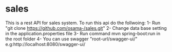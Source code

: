 # sales
This is a rest API for sales system.
To run this api do the follwoing:
1- Run "git clone https://github.com/osama-/sales.git"
2- Change data base setting in the application.properties file
3- Run command mvn spring-boot:run in the root folder
4- You can use swagger "root-url/swagger-ui/" e.g:http://localhost:8080/swagger-ui/
